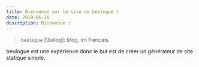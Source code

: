 ```yaml
---
title: Bienvenue sur le site de beulogue !
date: 2019-06-16
description: Bienvenue !
---
```


> `beulogue` [\bøloɡ\]: blog, en français.

beulogue est une expérience donc le but est de créer un générateur de site statique simple.